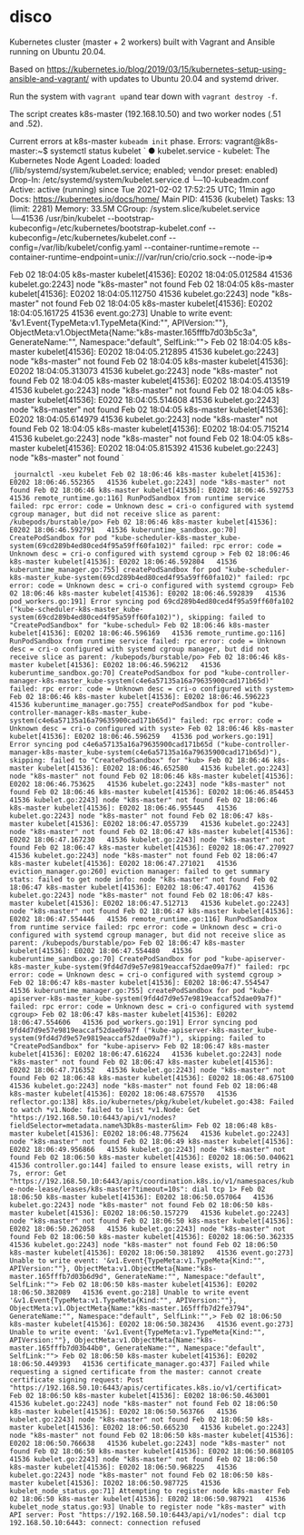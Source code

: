 # disco
Kubernetes cluster (master + 2 workers) built with Vagrant and Ansible running on Ubuntu 20.04.


Based on https://kubernetes.io/blog/2019/03/15/kubernetes-setup-using-ansible-and-vagrant/ with updates to Ubuntu 20.04 and systemd driver.

Run the system with `vagrant up`and tear down with `vagrant destroy -f`.

The script creates k8s-master (192.168.10.50) and two worker nodes (.51 and .52).

Current errors at k8s-master `kubeadm init` phase. Errors:
vagrant@k8s-master:~$ systemctl status kubelet
`
● kubelet.service - kubelet: The Kubernetes Node Agent
     Loaded: loaded (/lib/systemd/system/kubelet.service; enabled; vendor preset: enabled)
    Drop-In: /etc/systemd/system/kubelet.service.d
             └─10-kubeadm.conf
     Active: active (running) since Tue 2021-02-02 17:52:25 UTC; 11min ago
       Docs: https://kubernetes.io/docs/home/
   Main PID: 41536 (kubelet)
      Tasks: 13 (limit: 2281)
     Memory: 33.5M
     CGroup: /system.slice/kubelet.service
             └─41536 /usr/bin/kubelet --bootstrap-kubeconfig=/etc/kubernetes/bootstrap-kubelet.conf --kubeconfig=/etc/kubernetes/kubelet.conf --config=/var/lib/kubelet/config.yaml --container-runtime=remote --container-runtime-endpoint=unix:///var/run/crio/crio.sock --node-ip=>

Feb 02 18:04:05 k8s-master kubelet[41536]: E0202 18:04:05.012584   41536 kubelet.go:2243] node "k8s-master" not found
Feb 02 18:04:05 k8s-master kubelet[41536]: E0202 18:04:05.112750   41536 kubelet.go:2243] node "k8s-master" not found
Feb 02 18:04:05 k8s-master kubelet[41536]: E0202 18:04:05.161725   41536 event.go:273] Unable to write event: '&v1.Event{TypeMeta:v1.TypeMeta{Kind:"", APIVersion:""}, ObjectMeta:v1.ObjectMeta{Name:"k8s-master.165fffb7d03b5c3a", GenerateName:"", Namespace:"default", SelfLink:"">
Feb 02 18:04:05 k8s-master kubelet[41536]: E0202 18:04:05.212895   41536 kubelet.go:2243] node "k8s-master" not found
Feb 02 18:04:05 k8s-master kubelet[41536]: E0202 18:04:05.313073   41536 kubelet.go:2243] node "k8s-master" not found
Feb 02 18:04:05 k8s-master kubelet[41536]: E0202 18:04:05.413519   41536 kubelet.go:2243] node "k8s-master" not found
Feb 02 18:04:05 k8s-master kubelet[41536]: E0202 18:04:05.514608   41536 kubelet.go:2243] node "k8s-master" not found
Feb 02 18:04:05 k8s-master kubelet[41536]: E0202 18:04:05.614979   41536 kubelet.go:2243] node "k8s-master" not found
Feb 02 18:04:05 k8s-master kubelet[41536]: E0202 18:04:05.715214   41536 kubelet.go:2243] node "k8s-master" not found
Feb 02 18:04:05 k8s-master kubelet[41536]: E0202 18:04:05.815392   41536 kubelet.go:2243] node "k8s-master" not found
`

`
journalctl -xeu kubelet
Feb 02 18:06:46 k8s-master kubelet[41536]: E0202 18:06:46.552365   41536 kubelet.go:2243] node "k8s-master" not found
Feb 02 18:06:46 k8s-master kubelet[41536]: E0202 18:06:46.592753   41536 remote_runtime.go:116] RunPodSandbox from runtime service failed: rpc error: code = Unknown desc = cri-o configured with systemd cgroup manager, but did not receive slice as parent: /kubepods/burstable/po>
Feb 02 18:06:46 k8s-master kubelet[41536]: E0202 18:06:46.592791   41536 kuberuntime_sandbox.go:70] CreatePodSandbox for pod "kube-scheduler-k8s-master_kube-system(69cd289b4ed80ced4f95a59ff60fa102)" failed: rpc error: code = Unknown desc = cri-o configured with systemd cgroup >
Feb 02 18:06:46 k8s-master kubelet[41536]: E0202 18:06:46.592804   41536 kuberuntime_manager.go:755] createPodSandbox for pod "kube-scheduler-k8s-master_kube-system(69cd289b4ed80ced4f95a59ff60fa102)" failed: rpc error: code = Unknown desc = cri-o configured with systemd cgroup>
Feb 02 18:06:46 k8s-master kubelet[41536]: E0202 18:06:46.592839   41536 pod_workers.go:191] Error syncing pod 69cd289b4ed80ced4f95a59ff60fa102 ("kube-scheduler-k8s-master_kube-system(69cd289b4ed80ced4f95a59ff60fa102)"), skipping: failed to "CreatePodSandbox" for "kube-schedul>
Feb 02 18:06:46 k8s-master kubelet[41536]: E0202 18:06:46.596169   41536 remote_runtime.go:116] RunPodSandbox from runtime service failed: rpc error: code = Unknown desc = cri-o configured with systemd cgroup manager, but did not receive slice as parent: /kubepods/burstable/po>
Feb 02 18:06:46 k8s-master kubelet[41536]: E0202 18:06:46.596212   41536 kuberuntime_sandbox.go:70] CreatePodSandbox for pod "kube-controller-manager-k8s-master_kube-system(c4e6a57135a16a79635900cad171b65d)" failed: rpc error: code = Unknown desc = cri-o configured with system>
Feb 02 18:06:46 k8s-master kubelet[41536]: E0202 18:06:46.596223   41536 kuberuntime_manager.go:755] createPodSandbox for pod "kube-controller-manager-k8s-master_kube-system(c4e6a57135a16a79635900cad171b65d)" failed: rpc error: code = Unknown desc = cri-o configured with syste>
Feb 02 18:06:46 k8s-master kubelet[41536]: E0202 18:06:46.596259   41536 pod_workers.go:191] Error syncing pod c4e6a57135a16a79635900cad171b65d ("kube-controller-manager-k8s-master_kube-system(c4e6a57135a16a79635900cad171b65d)"), skipping: failed to "CreatePodSandbox" for "kub>
Feb 02 18:06:46 k8s-master kubelet[41536]: E0202 18:06:46.652580   41536 kubelet.go:2243] node "k8s-master" not found
Feb 02 18:06:46 k8s-master kubelet[41536]: E0202 18:06:46.753625   41536 kubelet.go:2243] node "k8s-master" not found
Feb 02 18:06:46 k8s-master kubelet[41536]: E0202 18:06:46.854453   41536 kubelet.go:2243] node "k8s-master" not found
Feb 02 18:06:46 k8s-master kubelet[41536]: E0202 18:06:46.955445   41536 kubelet.go:2243] node "k8s-master" not found
Feb 02 18:06:47 k8s-master kubelet[41536]: E0202 18:06:47.055739   41536 kubelet.go:2243] node "k8s-master" not found
Feb 02 18:06:47 k8s-master kubelet[41536]: E0202 18:06:47.167230   41536 kubelet.go:2243] node "k8s-master" not found
Feb 02 18:06:47 k8s-master kubelet[41536]: E0202 18:06:47.270927   41536 kubelet.go:2243] node "k8s-master" not found
Feb 02 18:06:47 k8s-master kubelet[41536]: E0202 18:06:47.271021   41536 eviction_manager.go:260] eviction manager: failed to get summary stats: failed to get node info: node "k8s-master" not found
Feb 02 18:06:47 k8s-master kubelet[41536]: E0202 18:06:47.401762   41536 kubelet.go:2243] node "k8s-master" not found
Feb 02 18:06:47 k8s-master kubelet[41536]: E0202 18:06:47.512713   41536 kubelet.go:2243] node "k8s-master" not found
Feb 02 18:06:47 k8s-master kubelet[41536]: E0202 18:06:47.554446   41536 remote_runtime.go:116] RunPodSandbox from runtime service failed: rpc error: code = Unknown desc = cri-o configured with systemd cgroup manager, but did not receive slice as parent: /kubepods/burstable/po>
Feb 02 18:06:47 k8s-master kubelet[41536]: E0202 18:06:47.554480   41536 kuberuntime_sandbox.go:70] CreatePodSandbox for pod "kube-apiserver-k8s-master_kube-system(9fd4d7d9e57e9819eaccaf52dae09a7f)" failed: rpc error: code = Unknown desc = cri-o configured with systemd cgroup >
Feb 02 18:06:47 k8s-master kubelet[41536]: E0202 18:06:47.554547   41536 kuberuntime_manager.go:755] createPodSandbox for pod "kube-apiserver-k8s-master_kube-system(9fd4d7d9e57e9819eaccaf52dae09a7f)" failed: rpc error: code = Unknown desc = cri-o configured with systemd cgroup>
Feb 02 18:06:47 k8s-master kubelet[41536]: E0202 18:06:47.554606   41536 pod_workers.go:191] Error syncing pod 9fd4d7d9e57e9819eaccaf52dae09a7f ("kube-apiserver-k8s-master_kube-system(9fd4d7d9e57e9819eaccaf52dae09a7f)"), skipping: failed to "CreatePodSandbox" for "kube-apiserv>
Feb 02 18:06:47 k8s-master kubelet[41536]: E0202 18:06:47.616224   41536 kubelet.go:2243] node "k8s-master" not found
Feb 02 18:06:47 k8s-master kubelet[41536]: E0202 18:06:47.716352   41536 kubelet.go:2243] node "k8s-master" not found
Feb 02 18:06:48 k8s-master kubelet[41536]: E0202 18:06:48.675100   41536 kubelet.go:2243] node "k8s-master" not found
Feb 02 18:06:48 k8s-master kubelet[41536]: E0202 18:06:48.675570   41536 reflector.go:138] k8s.io/kubernetes/pkg/kubelet/kubelet.go:438: Failed to watch *v1.Node: failed to list *v1.Node: Get "https://192.168.50.10:6443/api/v1/nodes?fieldSelector=metadata.name%3Dk8s-master&lim>
Feb 02 18:06:48 k8s-master kubelet[41536]: E0202 18:06:48.775624   41536 kubelet.go:2243] node "k8s-master" not found
Feb 02 18:06:49 k8s-master kubelet[41536]: E0202 18:06:49.956866   41536 kubelet.go:2243] node "k8s-master" not found
Feb 02 18:06:50 k8s-master kubelet[41536]: E0202 18:06:50.040621   41536 controller.go:144] failed to ensure lease exists, will retry in 7s, error: Get "https://192.168.50.10:6443/apis/coordination.k8s.io/v1/namespaces/kube-node-lease/leases/k8s-master?timeout=10s": dial tcp 1>
Feb 02 18:06:50 k8s-master kubelet[41536]: E0202 18:06:50.057064   41536 kubelet.go:2243] node "k8s-master" not found
Feb 02 18:06:50 k8s-master kubelet[41536]: E0202 18:06:50.157279   41536 kubelet.go:2243] node "k8s-master" not found
Feb 02 18:06:50 k8s-master kubelet[41536]: E0202 18:06:50.262058   41536 kubelet.go:2243] node "k8s-master" not found
Feb 02 18:06:50 k8s-master kubelet[41536]: E0202 18:06:50.362335   41536 kubelet.go:2243] node "k8s-master" not found
Feb 02 18:06:50 k8s-master kubelet[41536]: E0202 18:06:50.381892   41536 event.go:273] Unable to write event: '&v1.Event{TypeMeta:v1.TypeMeta{Kind:"", APIVersion:""}, ObjectMeta:v1.ObjectMeta{Name:"k8s-master.165fffb7d03b6d9d", GenerateName:"", Namespace:"default", SelfLink:"">
Feb 02 18:06:50 k8s-master kubelet[41536]: E0202 18:06:50.382089   41536 event.go:218] Unable to write event '&v1.Event{TypeMeta:v1.TypeMeta{Kind:"", APIVersion:""}, ObjectMeta:v1.ObjectMeta{Name:"k8s-master.165fffb7d2fe3794", GenerateName:"", Namespace:"default", SelfLink:"",>
Feb 02 18:06:50 k8s-master kubelet[41536]: E0202 18:06:50.382436   41536 event.go:273] Unable to write event: '&v1.Event{TypeMeta:v1.TypeMeta{Kind:"", APIVersion:""}, ObjectMeta:v1.ObjectMeta{Name:"k8s-master.165fffb7d03b44b0", GenerateName:"", Namespace:"default", SelfLink:"">
Feb 02 18:06:50 k8s-master kubelet[41536]: E0202 18:06:50.449393   41536 certificate_manager.go:437] Failed while requesting a signed certificate from the master: cannot create certificate signing request: Post "https://192.168.50.10:6443/apis/certificates.k8s.io/v1/certificat>
Feb 02 18:06:50 k8s-master kubelet[41536]: E0202 18:06:50.463001   41536 kubelet.go:2243] node "k8s-master" not found
Feb 02 18:06:50 k8s-master kubelet[41536]: E0202 18:06:50.563766   41536 kubelet.go:2243] node "k8s-master" not found
Feb 02 18:06:50 k8s-master kubelet[41536]: E0202 18:06:50.665230   41536 kubelet.go:2243] node "k8s-master" not found
Feb 02 18:06:50 k8s-master kubelet[41536]: E0202 18:06:50.766638   41536 kubelet.go:2243] node "k8s-master" not found
Feb 02 18:06:50 k8s-master kubelet[41536]: E0202 18:06:50.868105   41536 kubelet.go:2243] node "k8s-master" not found
Feb 02 18:06:50 k8s-master kubelet[41536]: E0202 18:06:50.968225   41536 kubelet.go:2243] node "k8s-master" not found
Feb 02 18:06:50 k8s-master kubelet[41536]: I0202 18:06:50.987725   41536 kubelet_node_status.go:71] Attempting to register node k8s-master
Feb 02 18:06:50 k8s-master kubelet[41536]: E0202 18:06:50.987921   41536 kubelet_node_status.go:93] Unable to register node "k8s-master" with API server: Post "https://192.168.50.10:6443/api/v1/nodes": dial tcp 192.168.50.10:6443: connect: connection refused`

